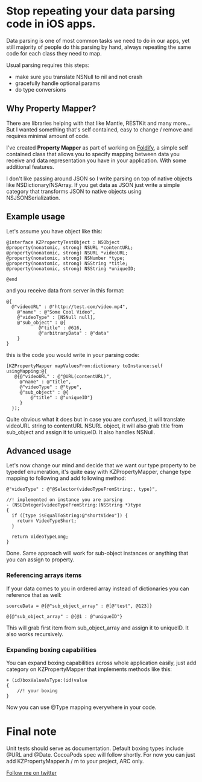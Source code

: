 # Stop repeating  your data parsing code in iOS apps. 
Data parsing is one of most common tasks we need to do in our apps, yet still majority of people do this parsing by hand, always repeating the same code for each class they need to map.

Usual parsing requires this steps:
* make sure you translate NSNull to nil and not crash
* gracefully handle optional params
* do type conversions

## Why Property Mapper?
There are libraries helping with that like Mantle, RESTKit and many more… But I wanted something that's self contained, easy to change / remove and requires minimal amount of code.

I've created **Property Mapper** as part of working on [Foldify][2], a simple self contained class that allows you to specify mapping between data you receive and data representation you have in your application. With some additional features.

I don't like passing around JSON so I write parsing on top of native objects like NSDictionary/NSArray. 
If you get data as JSON just write a simple category that transforms JSON to native objects using NSJSONSerialization.

## Example usage
Let's assume you have object like this:
````
@interface KZPropertyTestObject : NSObject
@property(nonatomic, strong) NSURL *contentURL;
@property(nonatomic, strong) NSURL *videoURL;
@property(nonatomic, strong) NSNumber *type;
@property(nonatomic, strong) NSString *title;
@property(nonatomic, strong) NSString *uniqueID;

@end
````

and you receive data from server in this format:
````
@{
  @"videoURL" : @"http://test.com/video.mp4", 
	@"name" : @"Some Cool Video", 
	@"videoType" : [NSNull null], 
	@"sub_object" : @{
			@"title" : @616,
			@"arbitraryData" : @"data"
	}
}
````
this is the code you would write in your parsing code:
````
[KZPropertyMapper mapValuesFrom:dictionary toInstance:self usingMapping:@{
   @{@"videoURL" : @"@URL(contentURL)",
     @"name" : @"title",
     @"videoType" : @"type",
     @"sub_object" : @{
         @"title" : @"uniqueID"}
     }
  }];
````
Quite obvious what it does but in case you are confused, it will translate videoURL string to contentURL NSURL object, it will also grab title from sub_object and assign it to uniqueID. It also handles NSNull.

## Advanced usage
Let's now change our mind and decide that we want our type property to be typedef enumeration, it's quite easy with KZPropertyMapper, change type mapping to following and add following method:
````
@"videoType" : @"@Selector(videoTypeFromString:, type)",

//! implemented on instance you are parsing
- (NSUInteger)videoTypeFromString:(NSString *)type
{
  if ([type isEqualToString:@"shortVideo"]) {
    return VideoTypeShort;
  }

  return VideoTypeLong;
}
```` 
Done. Same approach will work for sub-object instances or anything that you can assign to property.

### Referencing arrays items
If your data comes to you in ordered array instead of dictionaries you can reference that as well:
````
sourceData = @{@"sub_object_array" : @[@"test", @123]}

@{@"sub_object_array" : @{@1 : @"uniqueID"}

```` 
This will grab first item from sub_object_array and assign it to uniqueID. It also works recursively.


### Expanding boxing capabilities
You can expand boxing capabilities across whole application easily, just add category on KZPropertyMapper that implements methods like this:
````
+ (id)boxValueAsType:(id)value
{
	//! your boxing
}
````
Now you can use @Type mapping everywhere in your code.

# Final note
Unit tests should serve as documentation. Default boxing types include @URL and @Date. 
CocoaPods spec will follow shortly. For now you can just add KZPropertyMapper.h / m to your project, ARC only.

[Follow me on twitter][7]

 [2]: http://foldifyapp.com
 [7]: http://twitter.com/merowing_
